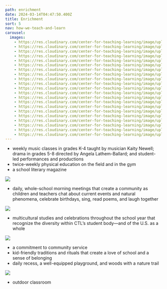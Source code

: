 ```yaml
---
path: enrichment
date: 2024-03-14T04:47:50.400Z
title: Enrichment
sort: 5
nav: how-we-teach-and-learn
carousel:
  images:
    - https://res.cloudinary.com/center-for-teaching-learning/image/upload/v1710381412/unnamed_gjwvih.jpg
    - https://res.cloudinary.com/center-for-teaching-learning/image/upload/v1710381412/IMG-2126_mwad8a.jpg
    - https://res.cloudinary.com/center-for-teaching-learning/image/upload/v1710381474/IMG_1818_etqts6.jpg
    - https://res.cloudinary.com/center-for-teaching-learning/image/upload/v1710381602/unnamed-10_p4v2fj.jpg
    - https://res.cloudinary.com/center-for-teaching-learning/image/upload/v1710381597/unnamed-9_l87a73.jpg
    - https://res.cloudinary.com/center-for-teaching-learning/image/upload/v1710381664/unnamed-28_ucbzgh.jpg
    - https://res.cloudinary.com/center-for-teaching-learning/image/upload/v1710381711/unnamed-29_vqxdco.jpg
    - https://res.cloudinary.com/center-for-teaching-learning/image/upload/v1710381779/unnamed-48_aludwg.jpg
    - https://res.cloudinary.com/center-for-teaching-learning/image/upload/v1710381829/unnamed-62_o2cjqj.jpg
    - https://res.cloudinary.com/center-for-teaching-learning/image/upload/v1710381942/unnamed-122_k0nuqw.jpg
    - https://res.cloudinary.com/center-for-teaching-learning/image/upload/v1710382114/unnamed-190_w32dza.jpg
    - https://res.cloudinary.com/center-for-teaching-learning/image/upload/v1710382126/unnamed-150_vfktbx.jpg
    - https://res.cloudinary.com/center-for-teaching-learning/image/upload/v1710382138/unnamed-151_sn77sx.jpg
    - https://res.cloudinary.com/center-for-teaching-learning/image/upload/v1710382205/unnamed-243_m07sgi.jpg
    - https://res.cloudinary.com/center-for-teaching-learning/image/upload/v1710382277/IMG_6811_wotfzz.jpg
    - https://res.cloudinary.com/center-for-teaching-learning/image/upload/v1710382396/unnamed-299_rxf8vb.jpg
    - https://res.cloudinary.com/center-for-teaching-learning/image/upload/v1710382533/unnamed-418_hsux8r.jpg
    - https://res.cloudinary.com/center-for-teaching-learning/image/upload/v1710382687/image-2_lrub1s.jpg
    - https://res.cloudinary.com/center-for-teaching-learning/image/upload/v1710382669/image_50732033_wwewek.jpg
    - https://res.cloudinary.com/center-for-teaching-learning/image/upload/v1710382706/image_hwsqnm.jpg
    - https://res.cloudinary.com/center-for-teaching-learning/image/upload/v1710382774/unnamed-492_aoh9jr.jpg
---
```

* weekly music classes in grades K-4 taught by musician Kaity Newell; drama in grades 5-8 directed by Angela Lathem-Ballard; and student-led performances and productions
* twice-weekly physical education on the field and in the gym
* a school literary magazine

![](https://res.cloudinary.com/center-for-teaching-learning/image/upload/v1710389852/image-4_g5uurw.jpg)

* daily, whole-school morning meetings that create a community as children and teachers chat about current events and natural phenomena, celebrate birthdays, sing, read poems, and laugh together

![](https://res.cloudinary.com/center-for-teaching-learning/image/upload/v1665867859/Home%20page%20photos/school.1080.30_gm6xer.jpg)

* multicultural studies and celebrations throughout the school year that recognize the diversity within CTL’s student body—and of the U.S. as a whole

![](https://res.cloudinary.com/center-for-teaching-learning/image/upload/v1710390797/unnamed-520_kgaobq.jpg)

* a commitment to community service
* kid-friendly traditions and rituals that create a love of school and a sense of belonging
* daily recess, a well-equipped playground, and woods with a nature trail

![](https://res.cloudinary.com/center-for-teaching-learning/image/upload/v1710382774/unnamed-492_aoh9jr.jpg)

* outdoor classroom
